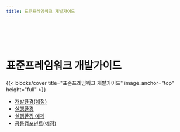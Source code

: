 ```yaml
---
title: 표준프레임워크 개발가이드
---
```


<br>
<br>
<br>

# 표준프레임워크 개발가이드

{{< blocks/cover title="표준프레임워크 개발가이드" image_anchor="top" height="full" >}}
<ul>
    <li>
        <a class="btn btn-lg btn-primary me-3 mb-4" href="/egovframe-develpoment/">
          개발환경(예정) <i class="fas fa-arrow-alt-circle-right ms-2"></i>
        </a>
    </li>
    <li>
        <a class="btn btn-lg btn-secondary me-3 mb-4" href="/egovframe-runtime/">
          실행환경 <i class="fas fa-arrow-alt-circle-right ms-2"></i>
        </a>
    </li>
    <li>
        <a class="btn btn-lg btn-primary me-3 mb-4" href="/runtime-example/">
          실행환경 예제 <i class="fas fa-arrow-alt-circle-right ms-2"></i>
        </a>
    </li>
    <li>
        <a class="btn btn-lg btn-secondary me-3 mb-4" href="/common-component/">
          공통컴포넌트(예정) <i class="fas fa-arrow-alt-circle-right ms-2"></i>
        </a>
    </li>
</ul>
